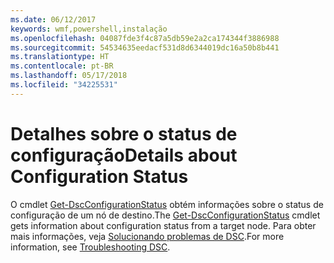 ```yaml
---
ms.date: 06/12/2017
keywords: wmf,powershell,instalação
ms.openlocfilehash: 04087fde3f4c87a5db59e2a2ca174344f3886988
ms.sourcegitcommit: 54534635eedacf531d8d6344019dc16a50b8b441
ms.translationtype: HT
ms.contentlocale: pt-BR
ms.lasthandoff: 05/17/2018
ms.locfileid: "34225531"
---
```

# <a name="details-about-configuration-status"></a><span data-ttu-id="12f69-102">Detalhes sobre o status de configuração</span><span class="sxs-lookup"><span data-stu-id="12f69-102">Details about Configuration Status</span></span>

<span data-ttu-id="12f69-103">O cmdlet [Get-DscConfigurationStatus](https://technet.microsoft.com/library/mt517868.aspx) obtém informações sobre o status de configuração de um nó de destino.</span><span class="sxs-lookup"><span data-stu-id="12f69-103">The [Get-DscConfigurationStatus](https://technet.microsoft.com/library/mt517868.aspx) cmdlet gets information about configuration status from a target node.</span></span>
<span data-ttu-id="12f69-104">Para obter mais informações, veja [Solucionando problemas de DSC](https://msdn.microsoft.com/powershell/dsc/troubleshooting).</span><span class="sxs-lookup"><span data-stu-id="12f69-104">For more information, see [Troubleshooting DSC](https://msdn.microsoft.com/powershell/dsc/troubleshooting).</span></span>
